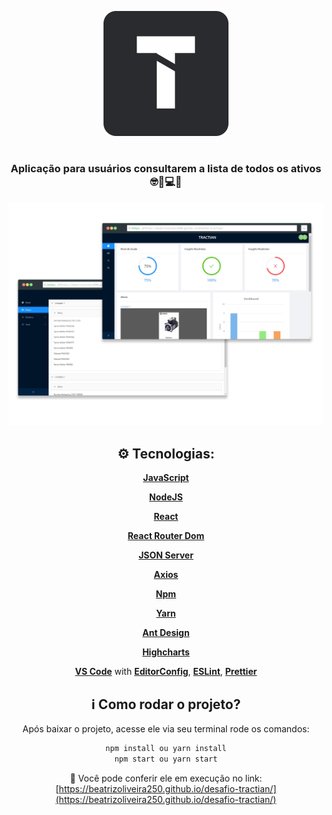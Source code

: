 <p align="center">
  <a href="https://beatrizoliveira250.github.io/desafio-tractian/">
    <img alt="250" src="https://github.com/BeatrizOliveira250/desafio-tractian/blob/master/tractian.svg" />
  </a>
</p>

<h1 align="center"></h1>

<div align="center">

### Aplicação para usuários consultarem a lista de todos os ativos 🤓🔧💻🚜

<p align="center">
  <a href="https://beatrizoliveira250.github.io/desafio-tractian/">
    <img all="500" src="https://github.com/BeatrizOliveira250/desafio-tractian/blob/master/Tractian.svg" />
  </a>
</p>

## ⚙️ Tecnologias:
   [**JavaScript**](https://www.javascript.com//)
  
   [**NodeJS**](https://nodejs.org/en/)
   
   [**React**](https://pt-br.reactjs.org/)
      
   [**React Router Dom**](https://reactrouter.com/web/guides/quick-start/)
   
   [**JSON Server**](https://github.com/typicode/json-server/)
   
   [**Axios**](https://github.com/axios/axios)
   
   [**Npm**](https://www.npmjs.com/)
   
   [**Yarn**](https://yarnpkg.com/)
   
   [**Ant Design**](https://ant.design/)
   
   [**Highcharts**](https://www.highcharts.com/)
   
   [**VS Code**](https://code.visualstudio.com/) with [**EditorConfig**](https://editorconfig.org/), [**ESLint**](https://eslint.org/), [**Prettier**](https://prettier.io/)
  
 
## ℹ️ Como rodar o projeto?

Após baixar o projeto, acesse ele via seu terminal rode os comandos:

```sh
npm install ou yarn install
npm start ou yarn start
```

🔗 Você pode conferir ele em execução no link:
  [https://beatrizoliveira250.github.io/desafio-tractian/](https://beatrizoliveira250.github.io/desafio-tractian/)
